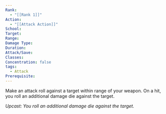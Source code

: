 ```yaml
---
Rank:
  - "[[Rank 1]]"
Action:
  - "[[Attack Action]]"
School: 
Target: 
Range: 
Damage Type: 
Duration: 
Attack/Save: 
Classes: 
Concentration: false
tags:
  - Attack
Prerequisite:
---
```

Make an attack roll against a target within range of your weapon. On a hit, you roll an additional damage die against the target.

*Upcast: You roll an additional damage die against the target.*